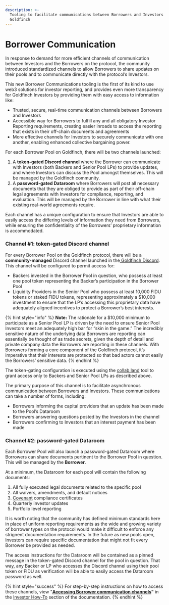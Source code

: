 ```yaml
---
description: >-
  Tooling to facilitate communications between Borrowers and Investors on
  Goldfinch
---
```


# Borrower Communication

In response to demand for more efficient channels of communication between Investors and the Borrowers on the protocol, the community introduced standardized channels to allow Borrowers to share updates on their pools and to communicate directly with the protocol’s Investors.&#x20;

This new Borrower Communications tooling is the first of its kind to use web3 solutions for investor reporting, and provides even more transparency for Goldfinch Investors by providing them with easy access to information like:

* Trusted, secure, real-time communication channels between Borrowers and Investors
* Accessible way for Borrowers to fulfill any and all obligatory Investor Reporting requirements, creating easier inroads to access the reporting that exists in their off-chain documents and agreements&#x20;
* More effective channels for Investors to securely communicate with one another, enabling enhanced collective bargaining power.

For each Borrower Pool on Goldfinch, there will be two channels launched:

1. A **token-gated Discord channel** where the Borrower can communicate with Investors  (both Backers and Senior Pool LPs) to provide updates, and where Investors can discuss the Pool amongst themselves. This will be managed by the Goldfinch community.
2. A **password-gated Dataroom** where Borrowers will post all necessary documents that they are obliged to provide as part of their off-chain legal agreements with Investors for compliance, reporting, and evaluation. This will be managed by the Borrower in line with what their existing real-world agreements require.

Each channel has a unique configuration to ensure that Investors are able to easily access the differing levels of information they need from Borrowers, while ensuring the confidentiality of the Borrowers’ proprietary information is accommodated.

### Channel #1: token-gated Discord channel

For every Borrower Pool on the Goldfinch protocol, there will be a **community-managed** Discord channel launched in the[ Goldfinch Discord](https://discord.gg/keH5tZSc). This channel will be configured to permit access for:

* Backers invested in the Borrower Pool in question, who possess at least one pool token representing the Backer’s participation in the Borrower Pool&#x20;
* Liquidity Providers in the Senior Pool who possess at least 10,000 FIDU tokens or staked FIDU tokens, representing approximately a $10,000 investment to ensure that the LP’s accessing this proprietary data have adequately aligned incentives to protect a Borrower’s best interests.

{% hint style="info" %}
**Note:** The rationale for a $10,000 minimum to participate as a Senior Pool LP is driven by the need to ensure Senior Pool Investors meet an adequately high bar for “skin in the game.” The incredibly sensitive nature of the underlying data Borrowers are reporting can essentially be thought of as trade secrets, given the depth of detail and private company data the Borrowers are reporting in these channels. With Borrowers forming a core component of the Goldfinch protocol, it’s imperative that their interests are protected so that bad actors cannot easily the Borrowers’ sensitive data.
{% endhint %}

The token-gating configuration is executed using the [collab.land](http://collab.land) tool to grant access only to Backers and Senior Pool LPs as described above.&#x20;

The primary purpose of this channel is to facilitate asynchronous communication between Borrowers and Investors. These communications can take a number of forms, including:

* Borrowers informing the capital providers that an update has been made to the Pool’s Dataroom&#x20;
* Borrowers answering questions posted by the Investors in the channel&#x20;
* Borrowers confirming to Investors that an interest payment has been made

### Channel #2: password-gated Dataroom

Each Borrower Pool will also launch a password-gated Dataroom where Borrowers can share documents pertinent to the Borrower Pool in question. This will be managed by the **Borrower**.&#x20;

At a minimum, the Dataroom for each pool will contain the following documents:

1. All fully executed legal documents related to the specific pool&#x20;
2. All waivers, amendments, and default notices&#x20;
3. [Covenant](https://www.investopedia.com/terms/c/covenant.asp) compliance certificates&#x20;
4. Quarterly investor updates&#x20;
5. Portfolio level reporting

It is worth noting that the community has defined minimum standards here in place of uniform reporting requirements as the wide and growing variety of borrower types on the protocol would make it difficult to enforce any strignent documentation requirements. In the future as new pools open, Investors can require specific documentation that might not fit every Borrower be provided as needed.&#x20;

The access instructions for the Dataroom will be contained as a pinned message in the token-gated Discord channel for the pool in question. That way, any Backer or LP who accesses the Discord channel using their pool token or FIDU as verification will be able to easily access the Dataroom password as well.

{% hint style="success" %}
For step-by-step instructions on how to access these channels, view "[**Accessing Borrower communication channels**](guides/accessing-borrower-communication-channels.md)**"** in the [Investor How-To](guides/) section of the documentation.&#x20;
{% endhint %}
